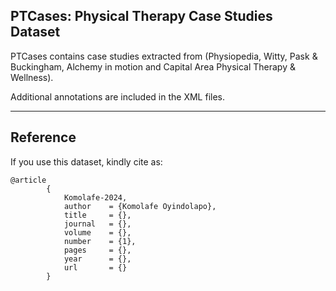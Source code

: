 
 PTCases: Physical Therapy Case Studies Dataset
-----------------------------------------------

PTCases contains case studies extracted from (Physiopedia, Witty, Pask & Buckingham, Alchemy in motion and Capital Area Physical Therapy & Wellness).

Additional annotations are included in the XML files.

-------------
Reference
-------------

If you use this dataset, kindly cite as:
```
@article
        {
            Komolafe-2024,    
		    author    = {Komolafe Oyindolapo},
		    title     = {},
		    journal   = {}, 
		    volume    = {},
  		    number    = {1},
     		pages     = {},
  		    year      = {},
  	        url       = {}
		}     
```